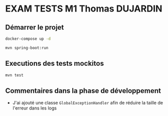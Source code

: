 # EXAM TESTS M1 Thomas DUJARDIN

## Démarrer le projet

```bash
docker-compose up -d
```

```bash
mvn spring-boot:run
```

## Executions des tests mockitos

```bash
mvn test
```

## Commentaires dans la phase de développement

- J'ai ajouté une classe `GlobalExceptionHandler` afin de réduire la taille de l'erreur dans les logs